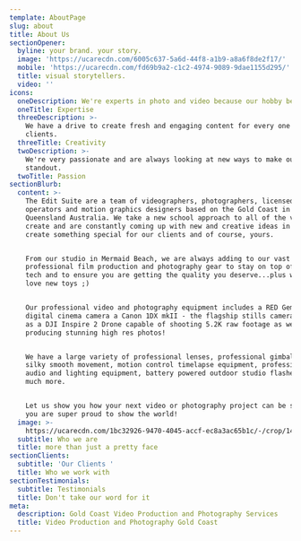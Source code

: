 ```yaml
---
template: AboutPage
slug: about
title: About Us
sectionOpener:
  byline: your brand. your story.
  image: 'https://ucarecdn.com/6005c637-5a6d-44f8-a1b9-a8a6f8de2f17/'
  mobile: 'https://ucarecdn.com/fd69b9a2-c1c2-4974-9089-9dae1155d295/'
  title: visual storytellers.
  video: ''
icons:
  oneDescription: We're experts in photo and video because our hobby became our livelihood.
  oneTitle: Expertise
  threeDescription: >-
    We have a drive to create fresh and engaging content for every one of our
    clients.
  threeTitle: Creativity
  twoDescription: >-
    We're very passionate and are always looking at new ways to make our work
    standout.
  twoTitle: Passion
sectionBlurb:
  content: >-
    The Edit Suite are a team of videographers, photographers, licensed drone
    operators and motion graphics designers based on the Gold Coast in
    Queensland Australia. We take a new school approach to all of the videos we
    create and are constantly coming up with new and creative ideas in order to
    create something special for our clients and of course, yours.


    From our studio in Mermaid Beach, we are always adding to our vast array of
    professional film production and photography gear to stay on top of the best
    tech and to ensure you are getting the quality you deserve...plus we really
    love new toys ;)


    Our professional video and photography equipment includes a RED Gemini 5K
    digital cinema camera a Canon 1DX mkII - the flagship stills camera, as well
    as a DJI Inspire 2 Drone capable of shooting 5.2K raw footage as well as
    producing stunning high res photos!


    We have a large variety of professional lenses, professional gimbals for
    silky smooth movement, motion control timelapse equipment, professional
    audio and lighting equipment, battery powered outdoor studio flashes and
    much more.


    Let us show you how your next video or photography project can be something
    you are super proud to show the world!
  image: >-
    https://ucarecdn.com/1bc32926-9470-4045-accf-ec8a3ac65b1c/-/crop/1480x992/20,268/-/preview/
  subtitle: Who we are
  title: more than just a pretty face
sectionClients:
  subtitle: 'Our Clients '
  title: Who we work with
sectionTestimonials:
  subtitle: Testimonials
  title: Don't take our word for it
meta:
  description: Gold Coast Video Production and Photography Services
  title: Video Production and Photography Gold Coast
---
```


